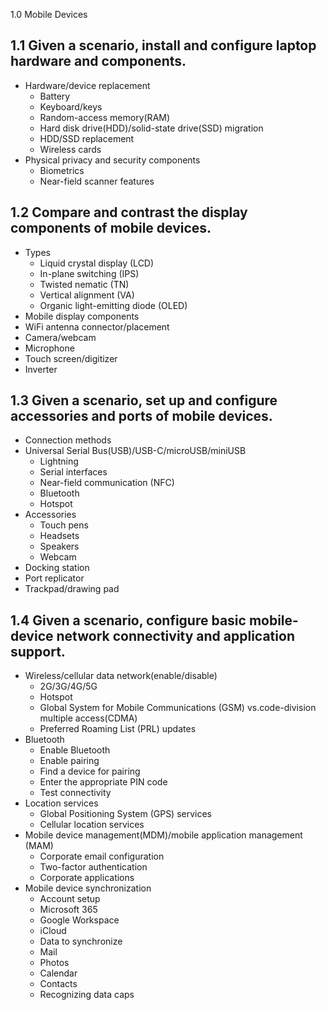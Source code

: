 1.0 Mobile Devices

## 1.1 Given a scenario, install and configure laptop hardware and components.

- Hardware/device replacement
    - Battery
    - Keyboard/keys
    - Random-access memory(RAM)
    - Hard disk drive(HDD)/solid-state drive(SSD) migration
    - HDD/SSD replacement
    - Wireless cards
- Physical privacy and security components
    - Biometrics
    - Near-field scanner features

## 1.2 Compare and contrast the display components of mobile devices.

- Types
    - Liquid crystal display (LCD)
    - In-plane switching (IPS)
    - Twisted nematic (TN)
    - Vertical alignment (VA)
    - Organic light-emitting diode (OLED)
- Mobile display components
- WiFi antenna connector/placement
- Camera/webcam
- Microphone
- Touch screen/digitizer
- Inverter

## 1.3 Given a scenario, set up and configure accessories and ports of mobile devices.

- Connection methods
- Universal Serial Bus(USB)/USB-C/microUSB/miniUSB
  - Lightning
  - Serial interfaces
  - Near-field communication (NFC)
  - Bluetooth
  - Hotspot
- Accessories
  - Touch pens
  - Headsets
  - Speakers
  - Webcam
- Docking station
- Port replicator
- Trackpad/drawing pad


## 1.4 Given a scenario, configure basic mobile-device network connectivity and application support.

- Wireless/cellular data network(enable/disable)
  - 2G/3G/4G/5G
  - Hotspot
  - Global System for Mobile Communications (GSM) vs.code-division multiple access(CDMA)
  - Preferred Roaming List (PRL) updates
- Bluetooth
  - Enable Bluetooth
  - Enable pairing
  - Find a device for pairing
  - Enter the appropriate PIN code
  - Test connectivity
- Location services
  - Global Positioning System (GPS) services
  - Cellular location services
- Mobile device management(MDM)/mobile application management (MAM)
  - Corporate email configuration
  - Two-factor authentication
  - Corporate applications
- Mobile device synchronization
  - Account setup
  - Microsoft 365
  - Google Workspace
  - iCloud
  - Data to synchronize
  - Mail
  - Photos
  - Calendar
  - Contacts
  - Recognizing data caps
